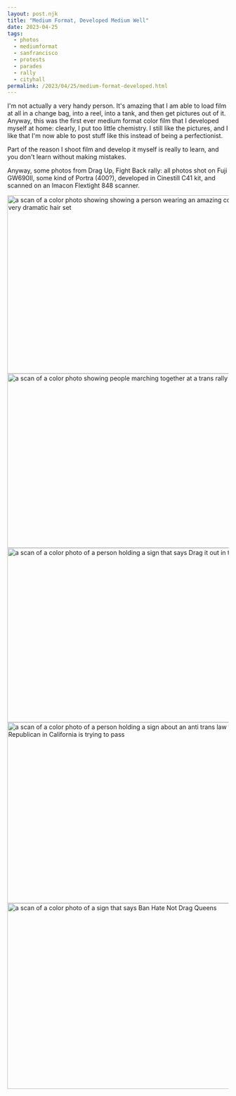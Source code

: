 ```yaml
---
layout: post.njk
title: "Medium Format, Developed Medium Well"
date: 2023-04-25
tags:
  - photos
  - mediumformat
  - sanfrancisco
  - protests
  - parades
  - rally
  - cityhall
permalink: /2023/04/25/medium-format-developed.html
---
```

I'm not actually a very handy person. It's amazing that I am able to load film at all in a change bag, into a reel, into a tank, and then get pictures out of it. Anyway, this was the first ever medium format color film that I developed myself at home: clearly, I put too little chemistry. I still like the pictures, and I like that I'm now able to post stuff like this instead of being a perfectionist. 

Part of the reason I shoot film and develop it myself is really to learn, and you don't learn without making mistakes.

Anyway, some photos from Drag Up, Fight Back rally: all photos shot on Fuji GW690II, some kind of Portra (400?), developed in Cinestill C41 kit, and scanned on an Imacon Flextight 848 scanner.

<img src="/photos/uploads/91b93b0d81.jpg" width="600" height="405" alt="a scan of a color photo showing showing a person wearing an amazing costume with a very dramatic hair set" />

<img src="/photos/uploads/53fe6056b7.jpg" width="600" height="396" alt="a scan of a color photo showing people marching together at a trans rally" />

<img src="/photos/uploads/b940ce4c58.jpg" width="600" height="396" alt="a scan of a color photo of a person holding a sign that says Drag it out in the open" />

<img src="/photos/uploads/2b38eec731.jpg" width="600" height="411" alt="a scan of a color photo of a person holding a sign about an anti trans law that a Republican in California is trying to pass" />

<img src="/photos/uploads/ae28cccc60.jpg" width="600" height="422" alt="a scan of a color photo of a sign that says Ban Hate Not Drag Queens" />



